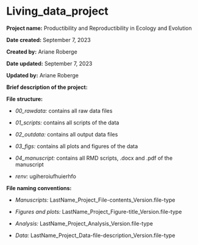 # Living_data_project

**Project name:** Productibility and Reproductibility in Ecology and Evolution

**Date created:** September 7, 2023

**Created by:** Ariane Roberge

**Date updated:** September 7, 2023

**Updated by:** Ariane Roberge


**Brief description of the project:**


**File structure:**


* *00_rawdata:* contains all raw data files 

* *01_scripts:* contains all scripts of the data 

* *02_outdata:* contains all output data files 

* *03_figs:* contains all plots and figures of the data

* *04_manuscript:* contains all RMD scripts, .docx and .pdf of the manuscript

* *renv:* ugiheroiufhuierhfo


**File naming conventions:**

* *Manuscripts:* LastName_Project_File-contents_Version.file-type

* *Figures and plots:* LastName_Project_Figure-title_Version.file-type

* *Analysis:* LastName_Project_Analysis_Version.file-type

* *Data:* LastName_Project_Data-file-description_Version.file-type